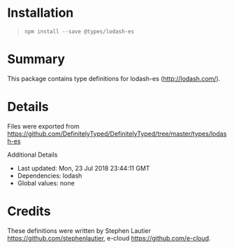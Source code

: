 # Installation
> `npm install --save @types/lodash-es`

# Summary
This package contains type definitions for lodash-es (http://lodash.com/).

# Details
Files were exported from https://github.com/DefinitelyTyped/DefinitelyTyped/tree/master/types/lodash-es

Additional Details
 * Last updated: Mon, 23 Jul 2018 23:44:11 GMT
 * Dependencies: lodash
 * Global values: none

# Credits
These definitions were written by Stephen Lautier <https://github.com/stephenlautier>, e-cloud <https://github.com/e-cloud>.
